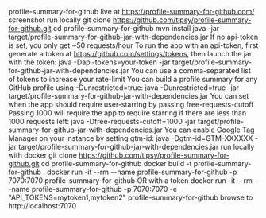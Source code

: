 profile-summary-for-github live at https://profile-summary-for-github.com/ screenshot run locally git clone https://github.com/tipsy/profile-summary-for-github.git cd profile-summary-for-github mvn install java -jar target/profile-summary-for-github-jar-with-dependencies.jar If no api-token is set, you only get ~50 requests/hour To run the app with an api-token, first generate a token at https://github.com/settings/tokens, then launch the jar with the token: java -Dapi-tokens=your-token -jar target/profile-summary-for-github-jar-with-dependencies.jar You can use a comma-separated list of tokens to increase your rate-limit You can build a profile summary for any GitHub profile using -Dunrestricted=true: java -Dunrestricted=true -jar target/profile-summary-for-github-jar-with-dependencies.jar You can set when the app should require user-starring by passing free-requests-cutoff Passing 1000 will require the app to require starring if there are less than 1000 requests left: java -Dfree-requests-cutoff=1000 -jar target/profile-summary-for-github-jar-with-dependencies.jar You can enable Google Tag Manager on your instance by setting gtm-id: java -Dgtm-id=GTM-XXXXXX -jar target/profile-summary-for-github-jar-with-dependencies.jar run locally with docker git clone https://github.com/tipsy/profile-summary-for-github.git cd profile-summary-for-github docker build -t profile-summary-for-github . docker run -it --rm --name profile-summary-for-github -p 7070:7070 profile-summary-for-github OR with a token docker run -it --rm --name profile-summary-for-github -p 7070:7070 -e "API_TOKENS=mytoken1,mytoken2" profile-summary-for-github browse to http://localhost:7070